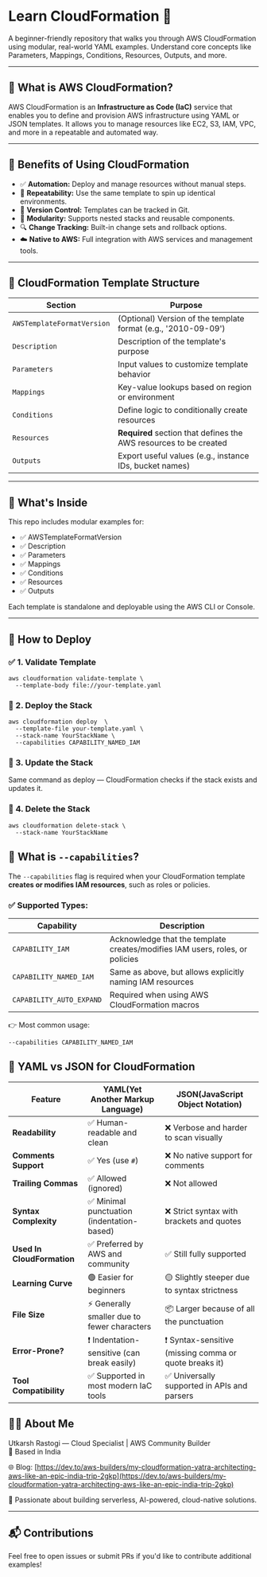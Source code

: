 # Learn CloudFormation 📘

A beginner-friendly repository that walks you through AWS CloudFormation using modular, real-world YAML examples. Understand core concepts like Parameters, Mappings, Conditions, Resources, Outputs, and more.

---

## 🚀 What is AWS CloudFormation?

AWS CloudFormation is an **Infrastructure as Code (IaC)** service that enables you to define and provision AWS infrastructure using YAML or JSON templates. It allows you to manage resources like EC2, S3, IAM, VPC, and more in a repeatable and automated way.

---

## 🎯 Benefits of Using CloudFormation

- ✅ **Automation:** Deploy and manage resources without manual steps.
- 🔄 **Repeatability:** Use the same template to spin up identical environments.
- 📝 **Version Control:** Templates can be tracked in Git.
- 🧩 **Modularity:** Supports nested stacks and reusable components.
- 🔍 **Change Tracking:** Built-in change sets and rollback options.
- ☁️ **Native to AWS:** Full integration with AWS services and management tools.

---

## 📐 CloudFormation Template Structure

| Section                    | Purpose                                                                 |
|----------------------------|-------------------------------------------------------------------------|
| `AWSTemplateFormatVersion`| (Optional) Version of the template format (e.g., '2010-09-09')           |
| `Description`              | Description of the template's purpose                                   |
| `Parameters`               | Input values to customize template behavior                             |
| `Mappings`                 | Key-value lookups based on region or environment                        |
| `Conditions`               | Define logic to conditionally create resources                          |
| `Resources`                | **Required** section that defines the AWS resources to be created       |
| `Outputs`                  | Export useful values (e.g., instance IDs, bucket names)                 |

---

## 📁 What's Inside

This repo includes modular examples for:

- ✅ AWSTemplateFormatVersion
- ✅ Description
- ✅ Parameters
- ✅ Mappings
- ✅ Conditions
- ✅ Resources
- ✅ Outputs

Each template is standalone and deployable using the AWS CLI or Console.

---

## 📌 How to Deploy

### ✅ 1. Validate Template
```
aws cloudformation validate-template \
  --template-body file://your-template.yaml
```

### 🚀 2. Deploy the Stack
```
aws cloudformation deploy  \
  --template-file your-template.yaml \
  --stack-name YourStackName \
  --capabilities CAPABILITY_NAMED_IAM
```

### 🔁 3. Update the Stack
Same command as deploy — CloudFormation checks if the stack exists and updates it.

### 🧹 4. Delete the Stack
```
aws cloudformation delete-stack \
  --stack-name YourStackName
```


## 🔐 What is `--capabilities`?

The `--capabilities` flag is required when your CloudFormation template **creates or modifies IAM resources**, such as roles or policies.

### ✅ Supported Types:

| Capability               | Description                                                             |
|--------------------------|-------------------------------------------------------------------------|
| `CAPABILITY_IAM`         | Acknowledge that the template creates/modifies IAM users, roles, or policies |
| `CAPABILITY_NAMED_IAM`   | Same as above, but allows explicitly naming IAM resources               |
| `CAPABILITY_AUTO_EXPAND` | Required when using AWS CloudFormation macros                           |

👉 Most common usage:
```
--capabilities CAPABILITY_NAMED_IAM
```

## 📄 YAML vs JSON for CloudFormation

| Feature               | YAML(Yet Another Markup Language)                                                 | JSON(JavaScript Object Notation)                                                  |
|-----------------------|--------------------------------------------------------|---------------------------------------------------------|
| **Readability**        | ✅ Human-readable and clean                            | ❌ Verbose and harder to scan visually                  |
| **Comments Support**   | ✅ Yes (use `#`)                                       | ❌ No native support for comments                       |
| **Trailing Commas**    | ✅ Allowed (ignored)                                   | ❌ Not allowed                                          |
| **Syntax Complexity**  | ✅ Minimal punctuation (indentation-based)             | ❌ Strict syntax with brackets and quotes               |
| **Used In CloudFormation** | ✅ Preferred by AWS and community                | ✅ Still fully supported                                |
| **Learning Curve**     | 🟢 Easier for beginners                                | 🟡 Slightly steeper due to syntax strictness           |
| **File Size**          | ⚡ Generally smaller due to fewer characters           | 📦 Larger because of all the punctuation                |
| **Error-Prone?**       | ❗ Indentation-sensitive (can break easily)            | ❗ Syntax-sensitive (missing comma or quote breaks it)   |
| **Tool Compatibility** | ✅ Supported in most modern IaC tools                  | ✅ Universally supported in APIs and parsers            |


## 🧑‍💻 About Me

Utkarsh Rastogi — Cloud Specialist | AWS Community Builder  
📍 Based in India  

🌐 Blog: [https://dev.to/aws-builders/my-cloudformation-yatra-architecting-aws-like-an-epic-india-trip-2gkp](https://dev.to/aws-builders/my-cloudformation-yatra-architecting-aws-like-an-epic-india-trip-2gkp)  

🚀 Passionate about building serverless, AI-powered, cloud-native solutions.

---

## 📬 Contributions

Feel free to open issues or submit PRs if you'd like to contribute additional examples!